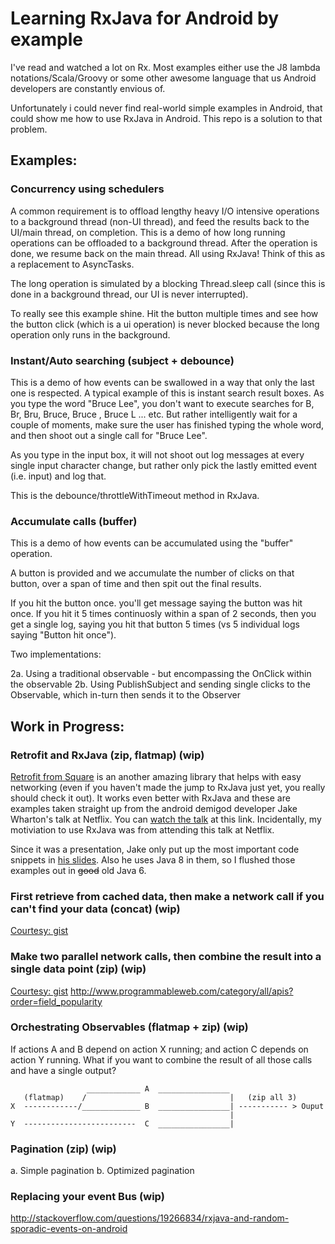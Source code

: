 Learning RxJava for Android by example
==============

I've read and watched a lot on Rx. Most examples either use the J8 lambda notations/Scala/Groovy or some other awesome language that us Android developers are constantly envious of.

Unfortunately i could never find real-world simple examples in Android, that could show me how to use RxJava in Android. This repo is a solution to that problem.

## Examples:

### Concurrency using schedulers

A common requirement is to offload lengthy heavy I/O intensive operations to a background thread (non-UI thread), and feed the results back to the UI/main thread, on completion. This is a demo of how long running operations can be offloaded to a background thread. After the operation is done, we resume back on the main thread. All using RxJava! Think of this as a replacement to AsyncTasks.

The long operation is simulated by a blocking Thread.sleep call (since this is done in a background thread, our UI is never interrupted).

To really see this example shine. Hit the button multiple times and see how the button click (which is a ui operation) is never blocked because the long operation only runs in the background.

### Instant/Auto searching (subject + debounce)

This is a demo of how events can be swallowed in a way that only the last one is respected. A typical example of this is instant search result boxes. As you type the word "Bruce Lee", you don't want to execute searches for B, Br, Bru, Bruce, Bruce , Bruce L ... etc. But rather intelligently wait for a couple of moments, make sure the user has finished typing the whole word, and then shoot out a single call for "Bruce Lee".

As you type in the input box, it will not shoot out log messages at every single input character change, but rather only pick the lastly emitted event (i.e. input) and log that.

This is the debounce/throttleWithTimeout method in RxJava.

### Accumulate calls (buffer)

This is a demo of how events can be accumulated using the "buffer" operation.

A button is provided and we accumulate the number of clicks on that button, over a span of time and then spit out the final results.

If you hit the button once. you'll get message saying the button was hit once. If you hit it 5 times continuosly within a span of 2 seconds, then you get a single log, saying you hit that button 5 times (vs 5 individual logs saying "Button hit once").

Two implementations:

2a. Using a traditional observable - but encompassing the OnClick within the observable
2b. Using PublishSubject and sending single clicks to the Observable, which in-turn then sends it to the Observer

## Work in Progress:

### Retrofit and RxJava (zip, flatmap) (wip)

[Retrofit from Square](http://square.github.io/retrofit/) is an another amazing library that helps with easy networking (even if you haven't made the jump to RxJava just yet, you really should check it out). It works even better with RxJava and these are examples taken straight up from the android demigod developer Jake Wharton's talk at Netflix. You can [watch the talk](https://www.youtube.com/watch?v=aEuNBk1b5OE#t=2480) at this link. Incidentally, my motiviation to use RxJava was from attending this talk at Netflix.

Since it was a presentation, Jake only put up the most important code snippets in [his slides](https://speakerdeck.com/jakewharton/2014-1). Also he uses Java 8 in them, so I flushed those examples out in ~~good~~ old Java 6.


### First retrieve from cached data, then make a network call if you can't find your data (concat) (wip)

[Courtesy: gist](https://gist.github.com/adelnizamutdinov/7483969)

### Make two parallel network calls, then combine the result into a single data point (zip) (wip)

[Courtesy: gist](https://gist.github.com/adelnizamutdinov/7483969)
http://www.programmableweb.com/category/all/apis?order=field_popularity

### Orchestrating Observables  (flatmap + zip) (wip)

If actions A and B depend on action X running; and action C depends on action Y running. What if you want to combine the result of all those calls and have a single output?

                     ____________ A  ________________
       (flatmap)    /                                |   (zip all 3)
    X  ------------/_____________ B  ________________| ----------- > Ouput
                                                     |
    Y  -------------------------  C  ________________|

### Pagination (zip) (wip)

a. Simple pagination
b. Optimized pagination



### Replacing your event Bus (wip)

http://stackoverflow.com/questions/19266834/rxjava-and-random-sporadic-events-on-android